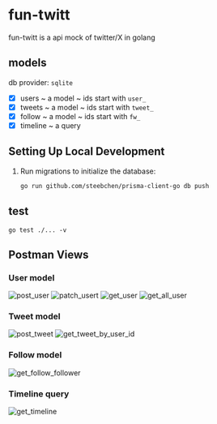 # fun-twitt
fun-twitt is a api mock of twitter/X in golang


## models

db provider: `sqlite`

- [X] users  ~ a model ~ ids start with `user_`
- [X] tweets ~ a model ~ ids start with `tweet_` 
- [X] follow ~ a model ~ ids start with `fw_`
- [X] timeline ~ a query

## Setting Up Local Development

1. Run migrations to initialize the database:
   ```bash
   go run github.com/steebchen/prisma-client-go db push

## test

`go test ./... -v` 

## Postman Views

### User model

![post_user](images/post_user.png)
![patch_usert](images/patch_user.png)
![get_user](images/get_user.png)
![get_all_user](images/get_all_user.png)

### Tweet model

![post_tweet](images/post_tweet.png)
![get_tweet_by_user_id](images/get_tweet_by_user_id.png)

### Follow model

![get_follow_follower](images/get_follow_follower.png)

### Timeline query

![get_timeline](images/get_timeline.png)

